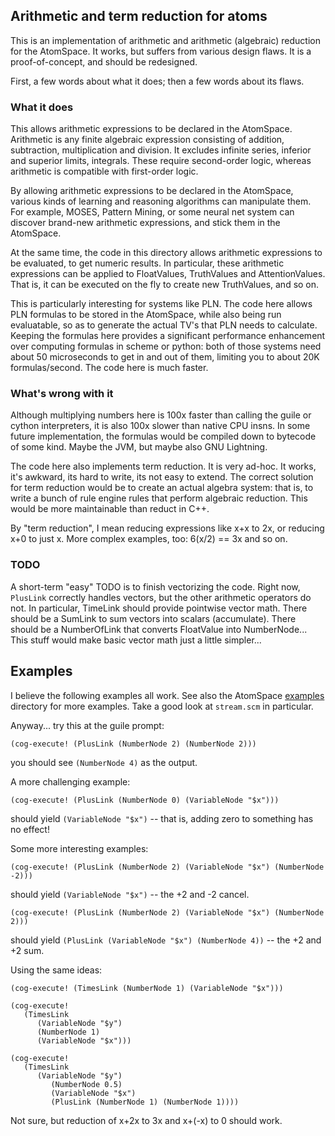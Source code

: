 
Arithmetic and term reduction for atoms
---------------------------------------

This is an implementation of arithmetic and arithmetic (algebraic)
reduction for the AtomSpace. It works, but suffers from various design
flaws.  It is a proof-of-concept, and should be redesigned.

First, a few words about what it does; then a few words about its flaws.

### What it does
This allows arithmetic expressions to be declared in the AtomSpace.
Arithmetic is any finite algebraic expression consisting of addition,
subtraction, multiplication and division. It excludes infinite series,
inferior and superior limits, integrals. These require second-order
logic, whereas arithmetic is compatible with first-order logic.

By allowing arithmetic expressions to be declared in the AtomSpace,
various kinds of learning and reasoning algorithms can manipulate them.
For example, MOSES, Pattern Mining, or some neural net system can
discover brand-new arithmetic expressions, and stick them in the
AtomSpace.

At the same time, the code in this directory allows arithmetic
expressions to be evaluated, to get numeric results. In particular,
these arithmetic expressions can be applied to FloatValues, TruthValues
and AttentionValues. That is, it can be executed on the fly to create
new TruthValues, and so on.

This is particularly interesting for systems like PLN. The code here
allows PLN formulas to be stored in the AtomSpace, while also being
run evaluatable, so as to generate the actual TV's that PLN needs to
calculate. Keeping the formulas here provides a significant performance
enhancement over computing formulas in scheme or python: both of those
systems need about 50 microseconds to get in and out of them, limiting
you to about 20K formulas/second.  The code here is much faster.

### What's wrong with it
Although multiplying numbers here is 100x faster than calling the guile
or cython interpreters, it is also 100x slower than native CPU insns.
In some future implementation, the formulas would be compiled down to
bytecode of some kind. Maybe the JVM, but maybe also GNU Lightning.

The code here also implements term reduction. It is very ad-hoc. It
works, it's awkward, its hard to write, its not easy to extend. The
correct solution for term reduction would be to create an actual algebra
system: that is, to write a bunch of rule engine rules that perform
algebraic reduction. This would be more maintainable than reduct in C++.

By "term reduction", I mean reducing expressions like x+x to 2x, or
reducing x+0 to just x. More complex examples, too: 6(x/2) == 3x and
so on.

### TODO
A short-term "easy" TODO is to finish vectorizing the code.  Right
now, `PlusLink` correctly handles vectors, but the other arithmetic
operators do not.  In particular, TimeLink should provide pointwise
vector math. There should be a SumLink to sum vectors into scalars
(accumulate). There should be a NumberOfLink that converts FloatValue
into NumberNode... This stuff would make basic vector math just a little
simpler...

## Examples
I believe the following examples all work. See also the AtomSpace
[examples](../../../examples/atomspace) directory for more examples.
Take a good look at `stream.scm` in particular.

Anyway... try this at the guile prompt:
```
(cog-execute! (PlusLink (NumberNode 2) (NumberNode 2)))
```

you should see `(NumberNode 4)` as the output.

A more challenging example:
```
(cog-execute! (PlusLink (NumberNode 0) (VariableNode "$x")))
```

should yield `(VariableNode "$x")` -- that is, adding zero to something
has no effect!

Some more interesting examples:
```
(cog-execute! (PlusLink (NumberNode 2) (VariableNode "$x") (NumberNode -2)))
```

should yield `(VariableNode "$x")` -- the +2 and -2 cancel.

```
(cog-execute! (PlusLink (NumberNode 2) (VariableNode "$x") (NumberNode 2)))
```

should yield `(PlusLink (VariableNode "$x") (NumberNode 4))` --
the +2 and +2 sum.

Using the same ideas:
```
(cog-execute! (TimesLink (NumberNode 1) (VariableNode "$x")))

(cog-execute!
   (TimesLink
      (VariableNode "$y")
      (NumberNode 1)
      (VariableNode "$x")))

(cog-execute!
   (TimesLink
      (VariableNode "$y")
         (NumberNode 0.5)
         (VariableNode "$x")
         (PlusLink (NumberNode 1) (NumberNode 1))))
```

Not sure, but reduction of x+2x to 3x and x+(-x) to 0 should work.
